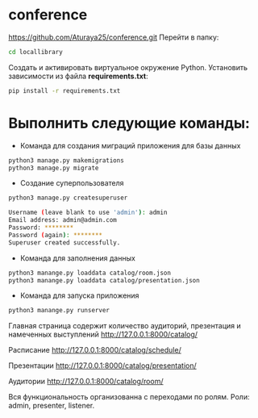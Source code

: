 # conference
https://github.com/Aturaya25/conference.git
Перейти в папку:
```bash
cd locallibrary
```
Создать и активировать виртуальное окружение Python.
Установить зависимости из файла **requirements.txt**:
```bash
pip install -r requirements.txt
```

# Выполнить следующие команды:
* Команда для создания миграций приложения для базы данных
```bash
python3 manage.py makemigrations
python3 manage.py migrate
```

* Создание суперпользователя
```bash
python3 manage.py createsuperuser
```
```bash
Username (leave blank to use 'admin'): admin
Email address: admin@admin.com
Password: ********
Password (again): ********
Superuser created successfully.
```
* Команда для заполнения данных
```bash
python3 manange.py loaddata catalog/room.json
python3 manange.py loaddata catalog/presentation.json
```
* Команда для запуска приложения
```bash
python3 manange.py runserver
```

Главная страница содержит количество аудиторий, презентация и намеченных выступлений
http://127.0.0.1:8000/catalog/

Расписание
http://127.0.0.1:8000/catalog/schedule/

Презентации
http://127.0.0.1:8000/catalog/presentation/

Аудитории
http://127.0.0.1:8000/catalog/room/

Вся функциональность организованна с переходами по ролям.
Роли: admin, presenter, listener.
